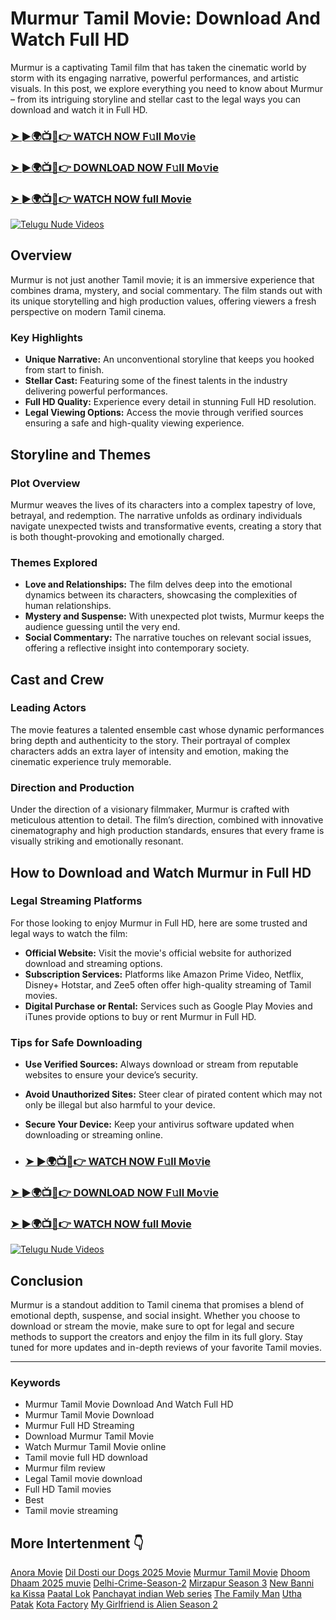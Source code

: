 # Murmur Tamil Movie: Download And Watch Full HD

Murmur is a captivating Tamil film that has taken the cinematic world by storm with its engaging narrative, powerful performances, and artistic visuals. In this post, we explore everything you need to know about Murmur – from its intriguing storyline and stellar cast to the legal ways you can download and watch it in Full HD.

<h3><a href="https://jioupload.com/E9Qz9A2WzOL2">➤ ►🌍📺📱👉 WATCH NOW F𝚞ll Mo𝚟ie</a></h3>
 
 <h3><a href="https://jioupload.com/E9Qz9A2WzOL2">➤ ►🌍📺📱👉 DOWNLOAD NOW F𝚞ll Mo𝚟ie</a></h3>
 
 <h3><a href="https://jioupload.com/E9Qz9A2WzOL2">➤ ►🌍📺📱👉 WATCH NOW full Movie</a></h3>
 
[![Telugu Nude Videos](https://i.imgur.com/dJHk4Zq.gif)](https://jioupload.com/E9Qz9A2WzOL2)

## Overview

Murmur is not just another Tamil movie; it is an immersive experience that combines drama, mystery, and social commentary. The film stands out with its unique storytelling and high production values, offering viewers a fresh perspective on modern Tamil cinema.

### Key Highlights
- **Unique Narrative:** An unconventional storyline that keeps you hooked from start to finish.
- **Stellar Cast:** Featuring some of the finest talents in the industry delivering powerful performances.
- **Full HD Quality:** Experience every detail in stunning Full HD resolution.
- **Legal Viewing Options:** Access the movie through verified sources ensuring a safe and high-quality viewing experience.

## Storyline and Themes

### Plot Overview

Murmur weaves the lives of its characters into a complex tapestry of love, betrayal, and redemption. The narrative unfolds as ordinary individuals navigate unexpected twists and transformative events, creating a story that is both thought-provoking and emotionally charged.

### Themes Explored
- **Love and Relationships:** The film delves deep into the emotional dynamics between its characters, showcasing the complexities of human relationships.
- **Mystery and Suspense:** With unexpected plot twists, Murmur keeps the audience guessing until the very end.
- **Social Commentary:** The narrative touches on relevant social issues, offering a reflective insight into contemporary society.

## Cast and Crew

### Leading Actors

The movie features a talented ensemble cast whose dynamic performances bring depth and authenticity to the story. Their portrayal of complex characters adds an extra layer of intensity and emotion, making the cinematic experience truly memorable.

### Direction and Production

Under the direction of a visionary filmmaker, Murmur is crafted with meticulous attention to detail. The film’s direction, combined with innovative cinematography and high production standards, ensures that every frame is visually striking and emotionally resonant.

## How to Download and Watch Murmur in Full HD

### Legal Streaming Platforms

For those looking to enjoy Murmur in Full HD, here are some trusted and legal ways to watch the film:
- **Official Website:** Visit the movie's official website for authorized download and streaming options.
- **Subscription Services:** Platforms like Amazon Prime Video, Netflix, Disney+ Hotstar, and Zee5 often offer high-quality streaming of Tamil movies.
- **Digital Purchase or Rental:** Services such as Google Play Movies and iTunes provide options to buy or rent Murmur in Full HD.

### Tips for Safe Downloading

- **Use Verified Sources:** Always download or stream from reputable websites to ensure your device’s security.
- **Avoid Unauthorized Sites:** Steer clear of pirated content which may not only be illegal but also harmful to your device.
- **Secure Your Device:** Keep your antivirus software updated when downloading or streaming online.

- <h3><a href="https://jioupload.com/E9Qz9A2WzOL2">➤ ►🌍📺📱👉 WATCH NOW F𝚞ll Mo𝚟ie</a></h3>
 
 <h3><a href="https://jioupload.com/E9Qz9A2WzOL2">➤ ►🌍📺📱👉 DOWNLOAD NOW F𝚞ll Mo𝚟ie</a></h3>
 
 <h3><a href="https://jioupload.com/E9Qz9A2WzOL2">➤ ►🌍📺📱👉 WATCH NOW full Movie</a></h3>
 
[![Telugu Nude Videos](https://i.imgur.com/dJHk4Zq.gif)](https://jioupload.com/E9Qz9A2WzOL2)

## Conclusion

Murmur is a standout addition to Tamil cinema that promises a blend of emotional depth, suspense, and social insight. Whether you choose to download or stream the movie, make sure to opt for legal and secure methods to support the creators and enjoy the film in its full glory. Stay tuned for more updates and in-depth reviews of your favorite Tamil movies.

---

### Keywords
- Murmur Tamil Movie Download And Watch Full HD
- Murmur Tamil Movie Download
- Murmur Full HD Streaming
- Download Murmur Tamil Movie
- Watch Murmur Tamil Movie online
- Tamil movie full HD download
- Murmur film review
- Legal Tamil movie download
- Full HD Tamil movies
- Best
-  Tamil movie streaming

## More Intertenment 👇

[Anora Movie](https://github.com/Indian-web-series/.github/blob/main/profile/Anora-movie-download-and-Watch-in-hindi-tamil-full-HD.md)
[Dil Dosti our Dogs 2025 Movie](https://github.com/Indian-web-series/.github/blob/main/profile/Dil-Dosti-our-Dogs-2025-Movie-download-And-Watch-Full-HD.md)
[Murmur Tamil Movie](https://github.com/Indian-web-series/.github/blob/main/profile/Murmur-Tamil-Movie-Download-And-Watch-Full-HD.md)
[Dhoom Dhaam 2025 muvie](https://github.com/Indian-web-series/.github/blob/main/profile/New-Dhoom%20Dhaam-2025-Movie-Download-and-Watch-Hindi-Tamil-Telugu.md)
[Delhi-Crime-Season-2](https://github.com/new-Indian-web-series/.github/blob/main/profile/Delhi-Crime-Season-2-Download-and-watch-full-HD-indian-web-series.md)
[Mirzapur Season 3](https://github.com/new-Indian-web-series/.github/blob/main/profile/Mirzapur-season-3-Full-HD-ads-free-Watch-Download.md)
[New Banni ka Kissa](https://github.com/new-Indian-web-series/.github/blob/main/profile/New-Banni-ka-Kissa-hot-Web-Series-Full-HD-Watch-Download.md)
[Paatal Lok](https://github.com/new-Indian-web-series/.github/blob/main/profile/Paatal-Lok-Full-HD-ads-free-Watch-Download.md)
[Panchayat indian Web series](https://github.com/new-Indian-web-series/.github/blob/main/profile/Panchayat-Full-HD-Nonstop-ads-free-Watch-Download.md)
[The Family Man](https://github.com/new-Indian-web-series/.github/blob/main/profile/The-Family-Man-season-2-Full-HD-Watch-Download.md)
[Utha Patak](https://github.com/new-Indian-web-series/.github/blob/main/profile/Utha-Patak-Full-HD-ads-free-Watch-Download.md)
[Kota Factory](https://github.com/new-Indian-web-series/.github/blob/main/profile/kota-factory-season-3-Full-HD-ads-free-Watch-Download.md)
[My Girlfriend is Alien Season 2](https://github.com/new-Indian-web-series/.github/blob/main/profile/my-girlfriend-is-alien-season-2-in-hindi-episode-1.md)
